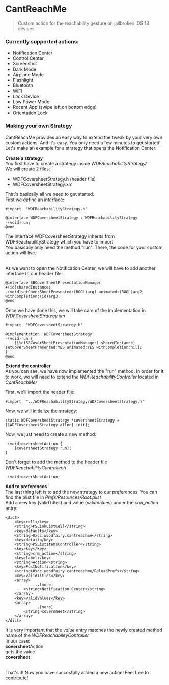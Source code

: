 # CantReachMe

> Custom action for the reachability gesture on jailbroken iOS 13 devices.

### Currently supported actions:
 - Notification Center
 - Control Center
 - Screenshot
 - Dark Mode
 - Airplane Mode
 - Flashlight
 - Bluetooth
 - WiFi
 - Lock Device
 - Low Power Mode
 - Recent App (swipe left on bottom edge)
 - Orientation Lock


### Making your own Strategy

CantReachMe provides an easy way to extend the tweak by your very own custom actions! And it's easy. You only need a few minutes to get started!
Let's make an example for a strategy that opens the Notification Center.

 **Create a strategy**<br>
You first have to create a strategy inside *WDFReachabilityStrategy/*<br>
We will create 2 files:<br>
 - WDFCoversheetStrategy.h (header file)
 - WDFCoversheetStrategy.xm

That's basically all we need to get started.<br>
First we define an interface:

    #import  "WDFReachabilityStrategy.h"
    
    @interface WDFCoversheetStrategy : WDFReachabilityStrategy
    -(void)run;
    @end
The interface WDFCoversheetStrategy inherits from WDFReachabilityStrategy which you have to import.<br>
You basically only need the method "run". There, the code for your custom action will live.<br><br>

As we want to open the Notification Center, we will have to add another interface to our header file:

    @interface SBCoverSheetPresentationManager
    +(id)sharedInstance;
    -(void)setCoverSheetPresented:(BOOL)arg1 animated:(BOOL)arg2 withCompletion:(id)arg3;
    @end
Once we have done this, we will take care of the implementation in *WDFCoversheetStrategy.xm*

    #import  "WDFCoversheetStrategy.h"
    
    @implementation  WDFCoversheetStrategy
    -(void)run {
	    [[%c(SBCoverSheetPresentationManager) sharedInstance] setCoverSheetPresented:YES animated:YES withCompletion:nil];
    }
    @end

 **Extend the controller**<br>
As you can see, we have now implemented the "run" method. In order for it to work, we will need to extend the *WDFReachabilityController* located in *CantReachMe/*

First, we'll import the header file:

    #import  "../WDFReachabilityStrategy/WDFCoversheetStrategy.h"

Now, we will initialize the strategy:

    static WDFCoversheetStrategy *coversheetStrategy = [[WDFCoversheetStrategy alloc] init];

Now, we just need to create a new method:

    -(void)coversheetAction {
	    [coversheetStrategy run];
    }
Don't forget to add the method to the header file *WDFReachabilityController.h*

    -(void)coversheetAction;

 **Add to preferences**<br>
The last thing left is to add the new strategy to our preferences. You can find the plist file in *Prefs/Resources/Root.plist*<br>
Add a new key (validTitles) and value (validValues) under the *crm_action* entry:

    <dict>
	    <key>cell</key>
	    <string>PSLinkListCell</string>
	    <key>defaults</key>
	    <string>0xcc.woodfairy.cantreachme</string>
	    <key>detail</key>
	    <string>PSListItemsController</string>
	    <key>key</key>
	    <string>crm_action</string>
	    <key>label</key>
	    <string>Action</string>
	    <key>PostNotification</key>
	    <string>0xcc.woodfairy.cantreachme/ReloadPrefs</string>
	    <key>validTitles</key>
	    <array>
			    ...[more]
		    <string>Notification Center</string>
	    </array>
	    <key>validValues</key>
	    <array>
			    ...[more]
			<string>coversheet</string>
	    </array>
    </dict>
It is very important that the *value* entry matches the newly created method name of the *WDFReachabilityController*<br>
In our case:<br>
**coversheet**Action<br>
gets the value <br>
**coversheet**<br><br>

That's it! Now you have succesfully added a new action! Feel free to contribute!